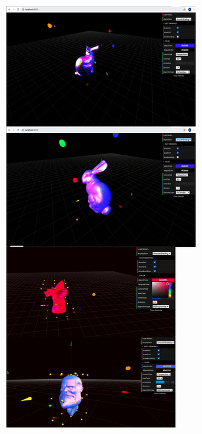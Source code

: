 
<img align='left' src="./docs/1.bunny.gif" width="600" height="320">

<img align='left' src="./docs/3.bunny.gif" width="600" height="320"> 

<img align='left' src="./docs/4.gargoyle.gif" width="450" height="240"> 
<img align='left' src="./docs/5.head.gif" width="450" height="240"> 
